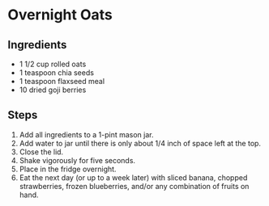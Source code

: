 # Overnight Oats

## Ingredients
- 1 1/2 cup rolled oats
- 1 teaspoon chia seeds
- 1 teaspoon flaxseed meal
- 10 dried goji berries

## Steps
1. Add all ingredients to a 1-pint mason jar.
2. Add water to jar until there is only about 1/4 inch of space left at the top.
3. Close the lid.
4. Shake vigorously for five seconds.
5. Place in the fridge overnight.
6. Eat the next day (or up to a week later) with sliced banana, chopped strawberries, frozen blueberries, and/or any combination of fruits on hand.